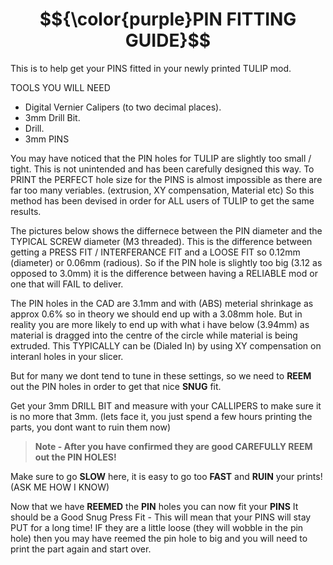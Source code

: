 # $${\color{purple}PIN FITTING GUIDE}$$

This is to help get your PINS fitted in your newly printed TULIP mod.

TOOLS YOU WILL NEED

 - Digital Vernier Calipers (to two decimal places).
 - 3mm Drill Bit.
 - Drill.
 - 3mm PINS

You may have noticed that the PIN holes for TULIP are slightly too small / tight.
This is not unintended and has been carefully designed this way.
To PRINT the PERFECT hole size for the PINS is almost impossible as there are far too many veriables. (extrusion, XY compensation, Material etc)
So this method has been devised in order for ALL users of TULIP to get the same results.

The pictures below shows the differnece between the PIN diameter and the TYPICAL SCREW diameter (M3 threaded).
This is the difference between getting a PRESS FIT / INTERFERANCE FIT and a LOOSE FIT so 0.12mm (diameter) or 0.06mm (radious).
So if the PIN hole is slightly too big (3.12 as opposed to 3.0mm) it is the difference between having a RELIABLE mod or one that will FAIL to deliver.





The PIN holes in the CAD are 3.1mm and with (ABS) meterial shrinkage as approx 0.6% so in theory we should end up with a 3.08mm hole.
But in reality you are more likely to end up with what i have below (3.94mm) as material is dragged into the centre of the circle while material is being extruded. This TYPICALLY can be (Dialed In) by using XY compensation on interanl holes in your slicer.




But for many we dont tend to tune in these settings, so we need to **REEM** out the PIN holes in order to get that nice **SNUG** fit.

Get your 3mm DRILL BIT and measure with your CALLIPERS to make sure it is no more that 3mm. (lets face it, you just spend a few hours printing the parts, you dont want to ruin them now)

> **Note - After you have confirmed they are good CAREFULLY REEM out the PIN HOLES!**

Make sure to go **SLOW** here, it is easy to go too **FAST** and **RUIN** your prints! (ASK ME HOW I KNOW)




Now that we have **REEMED** the **PIN** holes you can now fit your **PINS**
It should be a Good Snug Press Fit - This will mean that your PINS will stay PUT for a long time!
IF they are a little loose (they will wobble in the pin hole) then you may have reemed the pin hole to big and you will need to print the part again and start over.


